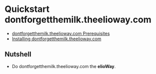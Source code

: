 # Quickstart dontforgetthemilk.theelioway.com

- [dontforgetthemilk.theelioway.com Prerequisites](/engage/dontforgetthemilk.theelioway.com/prerequisites.html)
- [Installing dontforgetthemilk.theelioway.com](/engage/dontforgetthemilk.theelioway.com/installing.html)

## Nutshell

- Do dontforgetthemilk.theelioway.com the **elioWay**.
